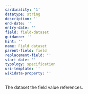 ```yaml
---
cardinality: '1'
datatype: string
description: ''
end-date: ''
entry-date: ''
field: field-dataset
guidance: ''
hint: ''
name: Field dataset
parent-field: field
replacement-field: ''
start-date: ''
typology: specification
uri-template: ''
wikidata-property: ''
---
```


The dataset the field value references.
